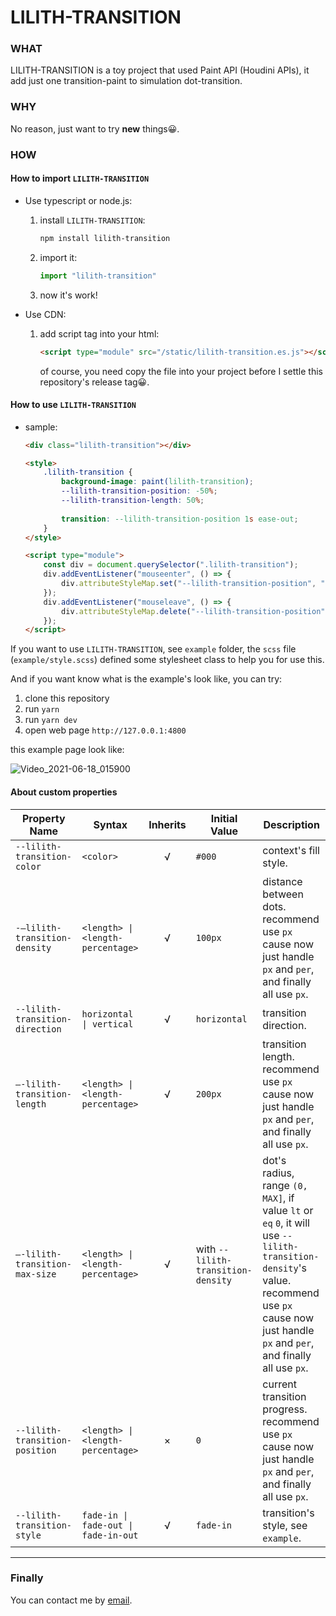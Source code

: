 # LILITH-TRANSITION

### WHAT

LILITH-TRANSITION is a toy project that used Paint API (Houdini APIs), it add just one transition-paint to simulation dot-transition.

### WHY

No reason, just want to try **new** things😀.

### HOW

#### How to import `LILITH-TRANSITION`

- Use typescript or node.js:

  1. install `LILITH-TRANSITION`:

     ```sh
     npm install lilith-transition
     ```

  2. import it:

     ```typescript
     import "lilith-transition"
     ```

  3. now it's work!

- Use CDN:

  1. add script tag into your html:

     ```html
     <script type="module" src="/static/lilith-transition.es.js"></script>
     ```

     of course, you need copy the file into your project before I settle this repository's release tag😀.

#### How to use `LILITH-TRANSITION`

- sample:

   ```html
   <div class="lilith-transition"></div>
   
   <style>
       .lilith-transition {
           background-image: paint(lilith-transition);
           --lilith-transition-position: -50%;
           --lilith-transition-length: 50%;
           
           transition: --lilith-transition-position 1s ease-out;
       }
   </style>
   
   <script type="module">
       const div = document.querySelector(".lilith-transition");
       div.addEventListener("mouseenter", () => {
           div.attributeStyleMap.set("--lilith-transition-position", "60%");
       });
       div.addEventListener("mouseleave", () => {
           div.attributeStyleMap.delete("--lilith-transition-position");
       });
   </script>
   ```

If you want to use `LILITH-TRANSITION`, see `example` folder, the `scss` file (`example/style.scss`) defined some stylesheet class to help you for use this.

And if you want know what is the example's look like, you can try:

1. clone this repository
2. run `yarn`
3. run `yarn dev`
4. open web page `http://127.0.0.1:4800`

this example page look like:

![Video_2021-06-18_015900](README.assets/Video_2021-06-18_015900.gif)

#### About custom properties

| Property Name                   | Syntax                             | Inherits | Initial Value                      | Description                                                  |
| ------------------------------- | ---------------------------------- | :------: | ---------------------------------- | ------------------------------------------------------------ |
| `--lilith-transition-color`     | `<color>`                          |    √     | `#000`                             | context's fill style.                                        |
| `-–lilith-transition-density`   | `<length> \| <length-percentage>`   |    √     | `100px`                            | distance between dots.<br />recommend use `px` cause now just handle `px` and `per`, and finally all use `px`. |
| `--lilith-transition-direction` | `horizontal \| vertical`            |    √     | `horizontal`                       | transition direction.                                        |
| `–-lilith-transition-length`    | `<length> \| <length-percentage>`   |    √     | `200px`                            | transition length.<br />recommend use `px` cause now just handle `px` and `per`, and finally all use `px`. |
| `–-lilith-transition-max-size`  | `<length> \| <length-percentage>`   |    √     | with `--lilith-transition-density` | dot's radius, range `(0, MAX]`, if value `lt` or `eq` `0`, it will use `--lilith-transition-density`'s value.<br />recommend use `px` cause now just handle `px` and `per`, and finally all use `px`. |
| `--lilith-transition-position`  | `<length> \| <length-percentage>`    |    ×     | `0`                                | current transition progress.<br />recommend use `px` cause now just handle `px` and `per`, and finally all use `px`. |
| `--lilith-transition-style`     | `fade-in \| fade-out \| fade-in-out` |    √     | `fade-in`                          | transition's style, see `example`.                           |

---

### Finally

You can contact me by [email](mailto://juergenie@qq.com).
